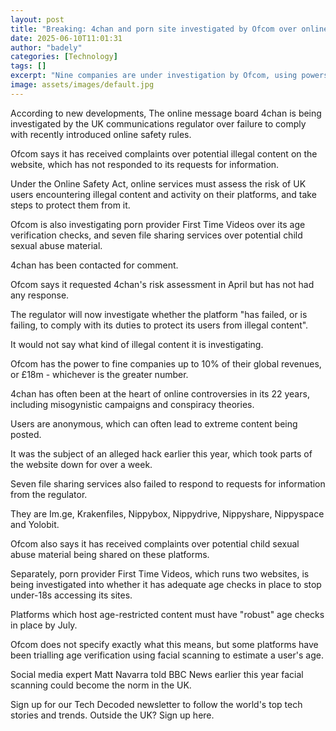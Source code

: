 ```yaml
---
layout: post
title: "Breaking: 4chan and porn site investigated by Ofcom over online safety"
date: 2025-06-10T11:01:31
author: "badely"
categories: [Technology]
tags: []
excerpt: "Nine companies are under investigation by Ofcom, using powers of the Online Safety Act."
image: assets/images/default.jpg
---
```


According to new developments, The online message board 4chan is being investigated by the UK communications regulator over failure to comply with recently introduced online safety rules.

Ofcom says it has received complaints over potential illegal content on the website, which has not responded to its requests for information.

Under the Online Safety Act, online services must assess the risk of UK users encountering illegal content and activity on their platforms, and take steps to protect them from it.

Ofcom is also investigating porn provider First Time Videos over its age verification checks, and seven file sharing services over potential child sexual abuse material.

4chan has been contacted for comment.

Ofcom says it requested 4chan's risk assessment in April but has not had any response.

The regulator will now investigate whether the platform "has failed, or is failing, to comply with its duties to protect its users from illegal content".

It would not say what kind of illegal content it is investigating.

Ofcom has the power to fine companies up to 10% of their global revenues, or £18m - whichever is the greater number.

4chan has often been at the heart of online controversies in its 22 years, including misogynistic campaigns and conspiracy theories. 

Users are anonymous, which can often lead to extreme content being posted. 

It was the subject of an alleged hack earlier this year, which took parts of the website down for over a week.

Seven file sharing services also failed to respond to requests for information from the regulator.

They are Im.ge, Krakenfiles, Nippybox, Nippydrive, Nippyshare, Nippyspace and Yolobit.

Ofcom also says it has received complaints over potential child sexual abuse material being shared on these platforms. 

Separately, porn provider First Time Videos, which runs two websites, is being investigated into whether it has adequate age checks in place to stop under-18s accessing its sites.

Platforms which host age-restricted content must have "robust" age checks in place by July. 

Ofcom does not specify exactly what this means, but some platforms have been trialling age verification using facial scanning to estimate a user's age.

Social media expert Matt Navarra told BBC News earlier this year facial scanning could become the norm in the UK.

Sign up for our Tech Decoded newsletter to follow the world's top tech stories and trends. Outside the UK? Sign up here.

